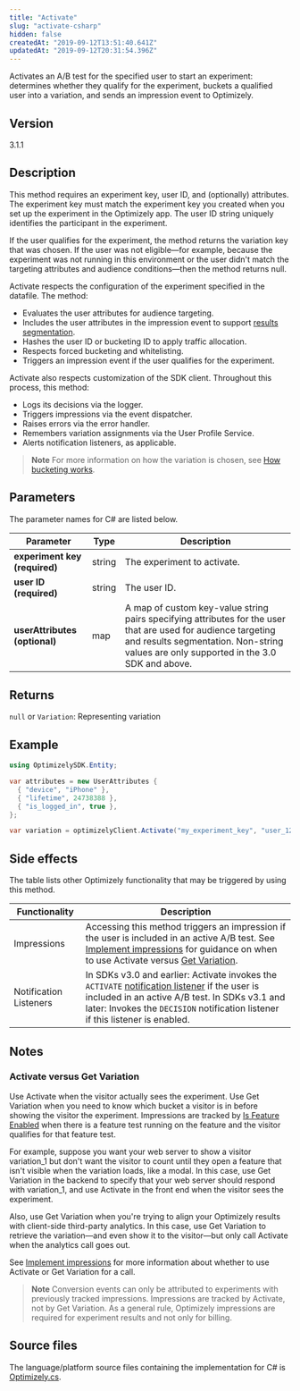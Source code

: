 ```yaml
---
title: "Activate"
slug: "activate-csharp"
hidden: false
createdAt: "2019-09-12T13:51:40.641Z"
updatedAt: "2019-09-12T20:31:54.396Z"
---
```


Activates an A/B test for the specified user to start an experiment: determines whether they qualify for the experiment, buckets a qualified user into a variation, and sends an impression event to Optimizely.

## Version

3.1.1

## Description

This method requires an experiment key, user ID, and (optionally) attributes. The experiment key must match the experiment key you created when you set up the experiment in the Optimizely app. The user ID string uniquely identifies the participant in the experiment.

If the user qualifies for the experiment, the method returns the variation key that was chosen. If the user was not eligible—for example, because the experiment was not running in this environment or the user didn't match the targeting attributes and audience conditions—then the method returns null.

Activate respects the configuration of the experiment specified in the datafile. The method:
 * Evaluates the user attributes for audience targeting.
 * Includes the user attributes in the impression event to support [results segmentation](doc:analyze-results#section-segment-results).
 * Hashes the user ID or bucketing ID to apply traffic allocation.
 * Respects forced bucketing and whitelisting.
 * Triggers an impression event if the user qualifies for the experiment.

Activate also respects customization of the SDK client. Throughout this process, this method:
  * Logs its decisions via the logger.
  * Triggers impressions via the event dispatcher.
  * Raises errors via the error handler.
  * Remembers variation assignments via the User Profile Service.
  * Alerts notification listeners, as applicable.

> **Note**
> For more information on how the variation is chosen, see [How bucketing works](how-bucketing-works).

## Parameters

The parameter names for C# are listed below.

| Parameter         | Type   | Description                                                                                              |
|-------------------|--------|----------------------------------------------------------------------------------------------------------|
| **experiment key**  **(required)** | string | The experiment to activate.                                                                              |
| **user ID**  **(required)**        | string | The user ID.                                                                                             |
| **userAttributes**  **(optional)** | map    | A map of custom key-value string pairs specifying attributes for the user that are used for audience targeting and results segmentation. Non-string values are only supported in the 3.0 SDK and above. |

## Returns

`null` or `Variation`: Representing variation

## Example

```csharp
using OptimizelySDK.Entity;

var attributes = new UserAttributes {
  { "device", "iPhone" },
  { "lifetime", 24738388 },
  { "is_logged_in", true },
};

var variation = optimizelyClient.Activate("my_experiment_key", "user_123", attributes);
```
## Side effects

The table lists other Optimizely functionality that may be triggered by using this method.

| Functionality      | Description                                                                                                   |
|-------------------|---------------------------------------------------------------------------------------------------------------|
| Impressions        | Accessing this method triggers an impression if the user is included in an active A/B test. See [Implement impressions](doc:implement-impressions) for guidance on when to use Activate versus [Get Variation](doc:get-variation-csharp). |
| Notification Listeners | In SDKs v3.0 and earlier: Activate invokes the `ACTIVATE` [notification listener](doc:set-up-notification-listener-csharp) if the user is included in an active A/B test. In SDKs v3.1 and later: Invokes the `DECISION` notification listener if this listener is enabled. |
## Notes

### Activate versus Get Variation

Use Activate when the visitor actually sees the experiment. Use Get Variation when you need to know which bucket a visitor is in before showing the visitor the experiment. Impressions are tracked by [Is Feature Enabled](doc:is-feature-enabled) when there is a feature test running on the feature and the visitor qualifies for that feature test.

For example, suppose you want your web server to show a visitor variation_1 but don't want the visitor to count until they open a feature that isn't visible when the variation loads, like a modal. In this case, use Get Variation in the backend to specify that your web server should respond with variation_1, and use Activate in the front end when the visitor sees the experiment.

Also, use Get Variation when you're trying to align your Optimizely results with client-side third-party analytics. In this case, use Get Variation to retrieve the variation&mdash;and even show it to the visitor&mdash;but only call Activate when the analytics call goes out.

See [Implement impressions](doc:implement-impressions) for more information about whether to use Activate or Get Variation for a call.
> **Note**
> Conversion events can only be attributed to experiments with previously tracked impressions. Impressions are tracked by Activate, not by Get Variation. As a general rule, Optimizely impressions are required for experiment results and not only for billing.

## Source files

The language/platform source files containing the implementation for C# is [Optimizely.cs](https://github.com/optimizely/csharp-sdk/blob/master/OptimizelySDK/Optimizely.cs).
